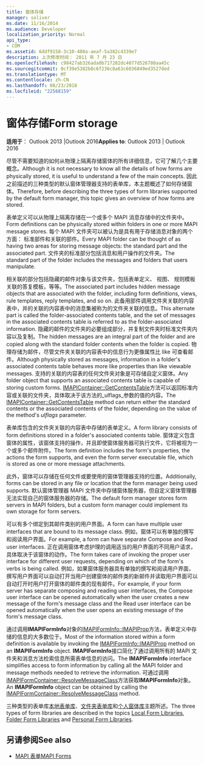 ```yaml
---
title: 窗体存储
manager: soliver
ms.date: 11/16/2014
ms.audience: Developer
localization_priority: Normal
api_type:
- COM
ms.assetid: 6ddf9158-3c10-408a-aeaf-5a382c4339e7
description: 上次修改时间： 2011 年 7 月 23 日
ms.openlocfilehash: c98427ab326ada0b717282dc4077d526780aa45c
ms.sourcegitcommit: 0cf39e5382b8c6f236c8a63c6036849ed3527ded
ms.translationtype: MT
ms.contentlocale: zh-CN
ms.lasthandoff: 08/23/2018
ms.locfileid: "22568159"
---
```

# <a name="form-storage"></a><span data-ttu-id="153dd-103">窗体存储</span><span class="sxs-lookup"><span data-stu-id="153dd-103">Form storage</span></span>

<span data-ttu-id="153dd-104">**适用于**： Outlook 2013 |Outlook 2016</span><span class="sxs-lookup"><span data-stu-id="153dd-104">**Applies to**: Outlook 2013 | Outlook 2016</span></span> 
  
<span data-ttu-id="153dd-105">尽管不需要知道的如何从物理上隔离存储窗体的所有详细信息，它可了解几个主要概念。</span><span class="sxs-lookup"><span data-stu-id="153dd-105">Although it is not necessary to know all the details of how forms are physically stored, it is useful to understand a few of the main concepts.</span></span> <span data-ttu-id="153dd-106">因此之前描述的三种类型的默认窗体管理器支持的表单库，本主题概述了如何存储窗体。</span><span class="sxs-lookup"><span data-stu-id="153dd-106">Therefore, before describing the three types of form libraries supported by the default form manager, this topic gives an overview of how forms are stored.</span></span>
  
<span data-ttu-id="153dd-107">表单定义可以从物理上隔离存储在一个或多个 MAPI 消息存储中的文件夹中。</span><span class="sxs-lookup"><span data-stu-id="153dd-107">Form definitions can be physically stored within folders in one or more MAPI message stores.</span></span> <span data-ttu-id="153dd-108">每个 MAPI 文件夹可以被认为是具有用于存储消息对象的两个方面： 标准部件和关联的部件。</span><span class="sxs-lookup"><span data-stu-id="153dd-108">Every MAPI folder can be thought of as having two areas for storing message objects: the standard part and the associated part.</span></span> <span data-ttu-id="153dd-109">文件夹的标准部分包括消息和用户操作的文件夹。</span><span class="sxs-lookup"><span data-stu-id="153dd-109">The standard part of the folder includes the messages and folders that users manipulate.</span></span>
  
<span data-ttu-id="153dd-110">相关联的部分包括隐藏的邮件对象与该文件夹，包括表单定义、 视图、 规则模板关联的答复模板，等等。</span><span class="sxs-lookup"><span data-stu-id="153dd-110">The associated part includes hidden message objects that are associated with the folder, including form definitions, views, rule templates, reply templates, and so on.</span></span> <span data-ttu-id="153dd-111">此备用部件调用文件夹关联的内容表中，并的关联的内容表中的消息集被称为的文件夹关联的信息。</span><span class="sxs-lookup"><span data-stu-id="153dd-111">This alternate part is called the folder-associated contents table, and the set of messages in the associated contents table is referred to as the folder-associated information.</span></span> <span data-ttu-id="153dd-112">隐藏的邮件的文件夹的必要组成部分，并复制文件夹时标准文件夹内容以及复制。</span><span class="sxs-lookup"><span data-stu-id="153dd-112">The hidden messages are an integral part of the folder and are copied along with the standard folder contents when the folder is copied.</span></span> <span data-ttu-id="153dd-113">物理存储为邮件，尽管文件夹关联的内容表中的信息行为更像属性比 like 可查看邮件。</span><span class="sxs-lookup"><span data-stu-id="153dd-113">Although physically stored as messages, information in a folder's associated contents table behaves more like properties than like viewable messages.</span></span> <span data-ttu-id="153dd-114">支持的关联的内容表的任何文件夹对象是可存储自定义窗体。</span><span class="sxs-lookup"><span data-stu-id="153dd-114">Any folder object that supports an associated contents table is capable of storing custom forms.</span></span> <span data-ttu-id="153dd-115">[IMAPIContainer::GetContentsTable](imapicontainer-getcontentstable.md)方法可以返回标准内容或关联的文件夹，具体取决于该方法的_ulflags_参数的值的内容。</span><span class="sxs-lookup"><span data-stu-id="153dd-115">The [IMAPIContainer::GetContentsTable](imapicontainer-getcontentstable.md) method can return either the standard contents or the associated contents of the folder, depending on the value of the method's  _ulflags_ parameter.</span></span> 
  
<span data-ttu-id="153dd-116">表单库包含的文件夹关联的内容表中存储的表单定义。</span><span class="sxs-lookup"><span data-stu-id="153dd-116">A form library consists of form definitions stored in a folder's associated contents table.</span></span> <span data-ttu-id="153dd-117">窗体定义包含窗体的属性，该窗体支持的操作，并且即使窗体服务器可执行文件，它将被视为一个或多个邮件附件。</span><span class="sxs-lookup"><span data-stu-id="153dd-117">The form definition includes the form's properties, the actions the form supports, and even the form server executable file, which is stored as one or more message attachments.</span></span>
  
<span data-ttu-id="153dd-118">此外，窗体可以存储在任何文件或要使用的窗体管理器支持的位置。</span><span class="sxs-lookup"><span data-stu-id="153dd-118">Additionally, forms can be stored in any file or location that the form manager being used supports.</span></span> <span data-ttu-id="153dd-119">默认窗体管理器 MAPI 文件夹中存储窗体服务器，但自定义窗体管理器无法实现自己的窗体服务器的存储。</span><span class="sxs-lookup"><span data-stu-id="153dd-119">The default form manager stores form servers in MAPI folders, but a custom form manager could implement its own storage for form servers.</span></span>
  
<span data-ttu-id="153dd-120">可以有多个绑定到其邮件类别的用户界面。</span><span class="sxs-lookup"><span data-stu-id="153dd-120">A form can have multiple user interfaces that are bound to its message class.</span></span> <span data-ttu-id="153dd-121">例如，窗体可以有单独的撰写和阅读用户界面。</span><span class="sxs-lookup"><span data-stu-id="153dd-121">For example, a form can have separate Compose and Read user interfaces.</span></span> <span data-ttu-id="153dd-122">正在调用窗体考虑护理的调用适当的用户界面的不同用户请求，具体取决于该窗体的动作。</span><span class="sxs-lookup"><span data-stu-id="153dd-122">The form takes care of invoking the proper user interface for different user requests, depending on which of the form's verbs is being called.</span></span> <span data-ttu-id="153dd-123">例如，如果窗体服务器具有单独的撰写和阅读用户界面，撰写用户界面可以自动打开当用户创建窗体的邮件类的新邮件并读取用户界面可以自动打开时用户打开窗体的邮件类的现有邮件。</span><span class="sxs-lookup"><span data-stu-id="153dd-123">For example, if your form server has separate composing and reading user interfaces, the Compose user interface can be opened automatically when the user creates a new message of the form's message class and the Read user interface can be opened automatically when the user opens an existing message of the form's message class.</span></span>
  
<span data-ttu-id="153dd-124">通过调用**IMAPIFormInfo**对象的[IMAPIFormInfo::IMAPIProp](imapiforminfoimapiprop.md)方法，表单定义中存储的信息的大多数位于。</span><span class="sxs-lookup"><span data-stu-id="153dd-124">Most of the information stored within a form definition is available by invoking the [IMAPIFormInfo::IMAPIProp](imapiforminfoimapiprop.md) method on an **IMAPIFormInfo** object.</span></span> <span data-ttu-id="153dd-125">**IMAPIFormInfo**接口简化了通过调用所有的 MAPI 文件夹和消息方法检索信息所需表单信息的访问。</span><span class="sxs-lookup"><span data-stu-id="153dd-125">The **IMAPIFormInfo** interface simplifies access to form information by calling all the MAPI folder and message methods needed to retrieve the information.</span></span> <span data-ttu-id="153dd-126">可通过调用[IMAPIFormContainer::ResolveMessageClass](imapiformcontainer-resolvemessageclass.md)方法获取**IMAPIFormInfo**对象。</span><span class="sxs-lookup"><span data-stu-id="153dd-126">An **IMAPIFormInfo** object can be obtained by calling the [IMAPIFormContainer::ResolveMessageClass](imapiformcontainer-resolvemessageclass.md) method.</span></span> 
  
<span data-ttu-id="153dd-127">三种类型的表单库[本地表单库](local-form-libraries.md)、[文件夹表单库](folder-form-libraries.md)和[个人窗体库](personal-form-libraries.md)主题所述。</span><span class="sxs-lookup"><span data-stu-id="153dd-127">The three types of form libraries are described in the topics [Local Form Libraries](local-form-libraries.md), [Folder Form Libraries](folder-form-libraries.md) and [Personal Form Libraries](personal-form-libraries.md).</span></span>
  
## <a name="see-also"></a><span data-ttu-id="153dd-128">另请参阅</span><span class="sxs-lookup"><span data-stu-id="153dd-128">See also</span></span>

- [<span data-ttu-id="153dd-129">MAPI 表单</span><span class="sxs-lookup"><span data-stu-id="153dd-129">MAPI Forms</span></span>](mapi-forms.md)

